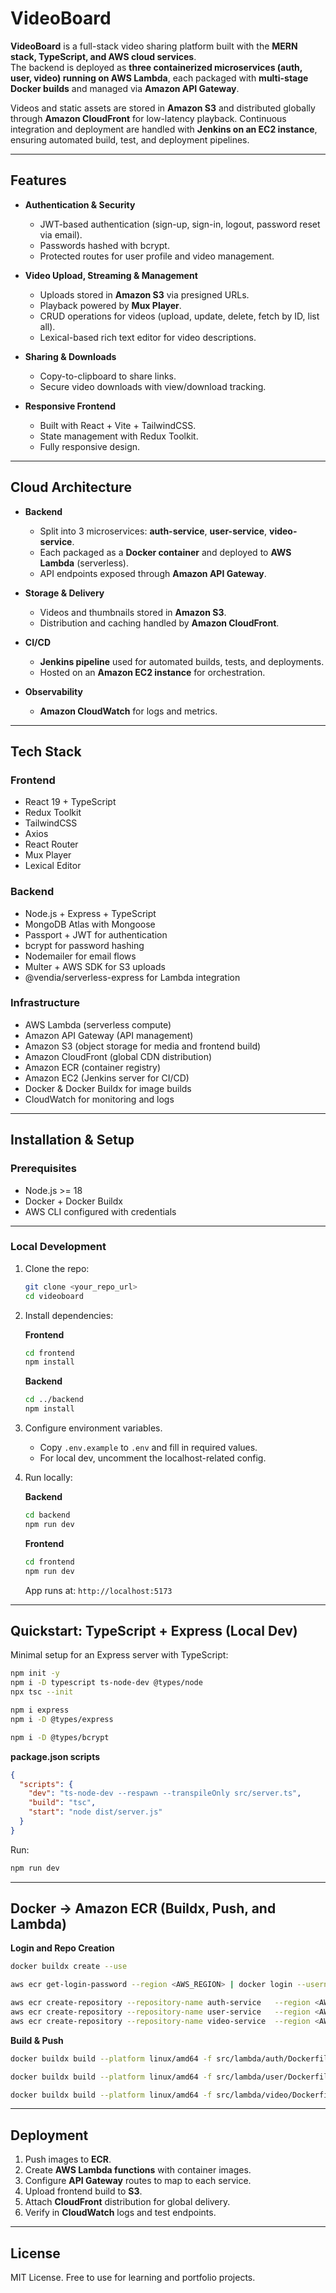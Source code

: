 # VideoBoard

**VideoBoard** is a full-stack video sharing platform built with the **MERN stack, TypeScript, and AWS cloud services**.  
The backend is deployed as **three containerized microservices (auth, user, video) running on AWS Lambda**, each packaged with **multi-stage Docker builds** and managed via **Amazon API Gateway**.  

Videos and static assets are stored in **Amazon S3** and distributed globally through **Amazon CloudFront** for low-latency playback. Continuous integration and deployment are handled with **Jenkins on an EC2 instance**, ensuring automated build, test, and deployment pipelines.  

---

## Features

- **Authentication & Security**
  - JWT-based authentication (sign-up, sign-in, logout, password reset via email).
  - Passwords hashed with bcrypt.
  - Protected routes for user profile and video management.

- **Video Upload, Streaming & Management**
  - Uploads stored in **Amazon S3** via presigned URLs.
  - Playback powered by **Mux Player**.
  - CRUD operations for videos (upload, update, delete, fetch by ID, list all).
  - Lexical-based rich text editor for video descriptions.

- **Sharing & Downloads**
  - Copy-to-clipboard to share links.
  - Secure video downloads with view/download tracking.

- **Responsive Frontend**
  - Built with React + Vite + TailwindCSS.
  - State management with Redux Toolkit.
  - Fully responsive design.

---

## Cloud Architecture

- **Backend**
  - Split into 3 microservices: **auth-service**, **user-service**, **video-service**.
  - Each packaged as a **Docker container** and deployed to **AWS Lambda** (serverless).
  - API endpoints exposed through **Amazon API Gateway**.

- **Storage & Delivery**
  - Videos and thumbnails stored in **Amazon S3**.
  - Distribution and caching handled by **Amazon CloudFront**.

- **CI/CD**
  - **Jenkins pipeline** used for automated builds, tests, and deployments.
  - Hosted on an **Amazon EC2 instance** for orchestration.

- **Observability**
  - **Amazon CloudWatch** for logs and metrics.

---

## Tech Stack

### Frontend
- React 19 + TypeScript
- Redux Toolkit
- TailwindCSS
- Axios
- React Router
- Mux Player
- Lexical Editor

### Backend
- Node.js + Express + TypeScript
- MongoDB Atlas with Mongoose
- Passport + JWT for authentication
- bcrypt for password hashing
- Nodemailer for email flows
- Multer + AWS SDK for S3 uploads
- @vendia/serverless-express for Lambda integration

### Infrastructure
- AWS Lambda (serverless compute)
- Amazon API Gateway (API management)
- Amazon S3 (object storage for media and frontend build)
- Amazon CloudFront (global CDN distribution)
- Amazon ECR (container registry)
- Amazon EC2 (Jenkins server for CI/CD)
- Docker & Docker Buildx for image builds
- CloudWatch for monitoring and logs

---

## Installation & Setup

### Prerequisites
- Node.js >= 18
- Docker + Docker Buildx
- AWS CLI configured with credentials

---

### Local Development

1. Clone the repo:
   ```bash
   git clone <your_repo_url>
   cd videoboard
   ```

2. Install dependencies:

   **Frontend**
   ```bash
   cd frontend
   npm install
   ```

   **Backend**
   ```bash
   cd ../backend
   npm install
   ```

3. Configure environment variables.  
   - Copy `.env.example` to `.env` and fill in required values.
   - For local dev, uncomment the localhost-related config.

4. Run locally:

   **Backend**
   ```bash
   cd backend
   npm run dev
   ```

   **Frontend**
   ```bash
   cd frontend
   npm run dev
   ```

   App runs at: `http://localhost:5173`

---

## Quickstart: TypeScript + Express (Local Dev)

Minimal setup for an Express server with TypeScript:

```bash
npm init -y
npm i -D typescript ts-node-dev @types/node
npx tsc --init

npm i express
npm i -D @types/express

npm i -D @types/bcrypt
```

**package.json scripts**
```json
{
  "scripts": {
    "dev": "ts-node-dev --respawn --transpileOnly src/server.ts",
    "build": "tsc",
    "start": "node dist/server.js"
  }
}
```

Run:
```bash
npm run dev
```

---

## Docker → Amazon ECR (Buildx, Push, and Lambda)

**Login and Repo Creation**
```bash
docker buildx create --use

aws ecr get-login-password --region <AWS_REGION> | docker login --username AWS --password-stdin <AWS_ACCOUNT_ID>.dkr.ecr.<AWS_REGION>.amazonaws.com

aws ecr create-repository --repository-name auth-service   --region <AWS_REGION>
aws ecr create-repository --repository-name user-service   --region <AWS_REGION>
aws ecr create-repository --repository-name video-service  --region <AWS_REGION>
```

**Build & Push**
```bash
docker buildx build --platform linux/amd64 -f src/lambda/auth/Dockerfile   -t <AWS_ACCOUNT_ID>.dkr.ecr.<AWS_REGION>.amazonaws.com/auth-service:latest   . --push --provenance=false --sbom=false

docker buildx build --platform linux/amd64 -f src/lambda/user/Dockerfile   -t <AWS_ACCOUNT_ID>.dkr.ecr.<AWS_REGION>.amazonaws.com/user-service:latest   . --push --provenance=false --sbom=false

docker buildx build --platform linux/amd64 -f src/lambda/video/Dockerfile   -t <AWS_ACCOUNT_ID>.dkr.ecr.<AWS_REGION>.amazonaws.com/video-service:latest   . --push --provenance=false --sbom=false
```

---

## Deployment

1. Push images to **ECR**.
2. Create **AWS Lambda functions** with container images.
3. Configure **API Gateway** routes to map to each service.
4. Upload frontend build to **S3**.
5. Attach **CloudFront** distribution for global delivery.
6. Verify in **CloudWatch** logs and test endpoints.

---

## License

MIT License. Free to use for learning and portfolio projects.
